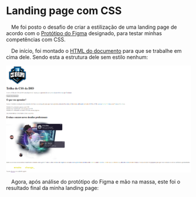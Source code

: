 # Landing page com CSS

&emsp;Me foi posto o desafio de criar a estilização de uma landing page de acordo com o [Protótipo do Figma](https://www.figma.com/file/3PiokoJj9IhGDnNiWAJbz7/DIO---Desafio-01?node-id=0%3A1) designado, para testar minhas competências com CSS.

&emsp;De início, foi montado o [HTML do documento](./index.html) para que se trabalhe em cima dele. Sendo esta a estrutura dele sem estilo nenhum:

![HTML sem estilo](./imagens/HTML-sem-estilo.png)

&emsp;Agora, após análise do protótipo do Figma e mão na massa, este foi o resultado final da minha landing page: